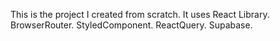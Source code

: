 This is the project I created from scratch.
It uses React Library.
BrowserRouter.
StyledComponent.
ReactQuery.
Supabase.
